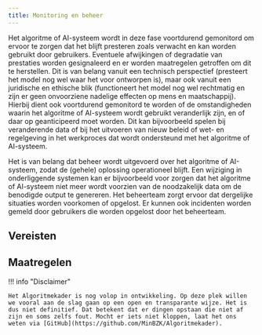 ```yaml
---
title: Monitoring en beheer
---
```


Het algoritme of AI-systeem wordt in deze fase voortdurend gemonitord om ervoor te zorgen dat het blijft presteren zoals verwacht en kan worden gebruikt door gebruikers.
Eventuele afwijkingen of degradatie van prestaties worden gesignaleerd en er worden maatregelen getroffen om dit te herstellen.
Dit is van belang vanuit een technisch perspectief (presteert het model nog wel waar het voor ontworpen is), maar ook vanuit een juridische en ethische blik (functioneert het model nog wel rechtmatig en zijn er geen onvoorziene nadelige effecten op mens en maatschappij).
Hierbij dient ook voortdurend gemonitord te worden of de omstandigheden waarin het algoritme of AI-systeem wordt gebruikt veranderlijk zijn, en of daar op geanticipeerd moet worden.
Dit kan bijvoorbeeld spelen bij veranderende data of bij het uitvoeren van nieuw beleid of wet- en regelgeving in het werkproces dat wordt ondersteund met het algoritme of AI-systeem.

Het is van belang dat beheer wordt uitgevoerd over het algoritme of AI-systeem, zodat de (gehele) oplossing operationeel blijft.
Een wijziging in onderliggende systemen kan er bijvoorbeeld voor zorgen dat het algoritme of AI-systeem niet meer wordt voorzien van de noodzakelijk data om de benodigde output te genereren.
Het beheerteam zorgt ervoor dat dergelijke situaties worden voorkomen of opgelost. Er kunnen ook incidenten worden gemeld door gebruikers die worden opgelost door het beheerteam.

## Vereisten

<!-- list_vereisten levenscyclus/monitoring-en-beheer -->

## Maatregelen

<!-- list_maatregelen levenscyclus/monitoring-en-beheer -->

!!! info "Disclaimer"

    Het Algoritmekader is nog volop in ontwikkeling. Op deze plek willen we vooral aan de slag gaan op een open en transparante wijze. Het is dus niet definitief. Dat betekent dat er dingen opstaan die niet af zijn en soms zelfs fout. Mocht er iets niet kloppen, laat het ons weten via [GitHub](https://github.com/MinBZK/Algoritmekader).

